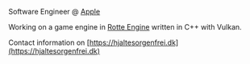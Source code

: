 Software Engineer @ [Apple](https://www.apple.com)

Working on a game engine in [Rotte Engine](https://github.com/Hjaltesorgenfrei/Vulkanologi) written in C++ with Vulkan.

Contact information on [https://hjaltesorgenfrei.dk](https://hjaltesorgenfrei.dk)
